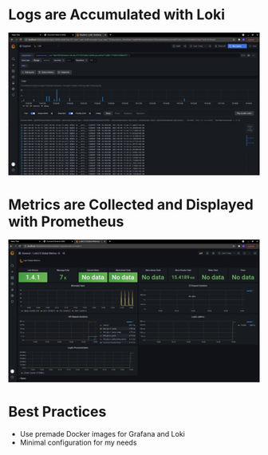 # Logs are Accumulated with Loki

![loki-logs](loki-logs.png)

# Metrics are Collected and Displayed with Prometheus

![prometheus-metrics](prometheus-metrics.png)

# Best Practices

- Use premade Docker images for Grafana and Loki
- Minimal configuration for my needs
